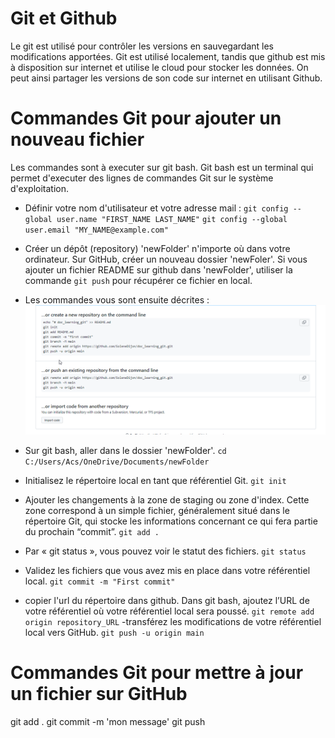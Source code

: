 # Git et Github 

Le git est utilisé pour contrôler les versions en sauvegardant les modifications apportées. Git est utilisé localement, tandis que github est mis à disposition sur internet et utilise le cloud pour stocker les données. On peut ainsi partager les versions de son code sur internet en utilisant Github.

# Commandes Git pour ajouter un nouveau fichier

Les commandes sont à executer sur git bash. Git bash est un terminal qui permet d'executer des lignes de commandes Git sur le système d'exploitation. 


- Définir votre nom d'utilisateur et votre adresse mail : 
`git config --global user.name "FIRST_NAME LAST_NAME"`
`git config --global user.email "MY_NAME@example.com"`
- Créer un dépôt (repository) 'newFolder' n'importe où dans votre ordinateur. Sur GitHub, créer un nouveau dossier 'newFoler'. Si vous ajouter un fichier README sur github dans 'newFolder', utiliser la commande `git push` pour récupérer ce fichier en local. 
- Les commandes vous sont ensuite décrites :
   ![titre de l'image](code.png)

- Sur git bash, aller dans le dossier 'newFolder'. 
  `cd C:/Users/Acs/OneDrive/Documents/newFolder`
- Initialisez le répertoire local en tant que référentiel Git.
  `git init`
- Ajouter les changements à la zone de staging ou zone d'index. Cette zone correspond à un simple fichier, généralement situé dans le répertoire Git, qui stocke les informations concernant ce qui fera partie du prochain “commit”.
 `git add .  `
 - Par « git status », vous pouvez voir le statut des fichiers. 
 `git status  `
 - Validez les fichiers que vous avez mis en place dans votre référentiel local. 
 `git commit -m "First commit" `

 - copier l'url du répertoire dans github. Dans git bash, ajoutez l’URL de votre référentiel où votre référentiel local sera poussé.
`git remote add origin repository_URL`
-transférez les modifications de votre référentiel local vers GitHub.
`git push -u origin main`

# Commandes Git pour mettre à jour un fichier sur GitHub
git add .
git commit -m 'mon message'
git push
```